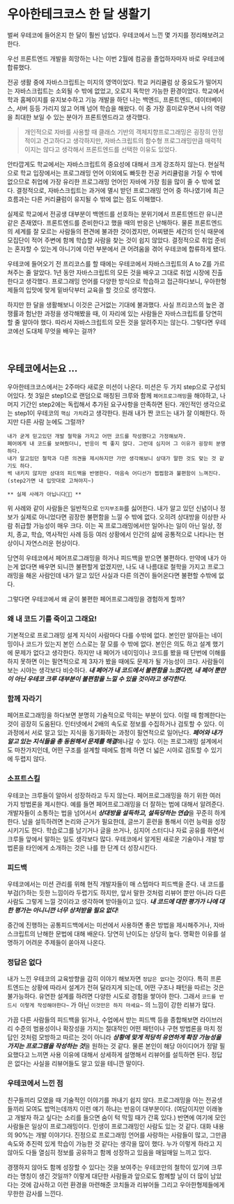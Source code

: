 # 우아한테크코스 한 달 생활기

 벌써 우테코에 들어온지 한 달이 훨씬 넘었다. 우테코에서 느낀 몇 가지를 정리해보려고 한다.

 우선 프론트엔드 개발을 희망하는 나는 이번 2월에 컴공을 졸업하자마자 바로 우테코에 합류했다.

 전공 생활 중에 자바스크립트는 미지의 영역이었다. 학교 커리큘럼 상 중요도가 떨어지는 자바스크립트는 소외될 수 밖에 없었고, 오로지 독학만 가능한 환경이었다. 학교에서 학과 홈페이지를 유지보수하고 기능 개발을 하던 나는 백엔드, 프론트엔드, 데이터베이스, 서버 등등 가리지 않고 어깨 넘어 학습을 해왔다. 이 중 가장 흥미로우면서 나의 역량을 최대한 보일 수 있는 분야가 프론트엔드라고 생각했다. 
 
 > 개인적으로 자바를 사용할 때 클래스 기반의 객체지향프로그래밍은 굉장히 안정적이고 견고하다고 생각하지만, 자바스크립트의 함수형 프로그래밍만큼 매력적이지는 않다고 생각해서 프론트엔드를 선택한 이유도 있었다.

 안타깝게도 학교에서는 자바스크립트의 중요성에 대해서 크게 강조하지 않는다. 현실적으로 학교 입장에서는 프로그래밍 언어 이외에도 빠듯한 전공 커리큘럼을 가질 수 밖에 없으므로 취업에 가장 유리한 프로그래밍 언어인 자바에 가장 힘을 많이 줄 수 밖에 없다. 결정적으로, 자바스크립트는 과거에 멸시 받던 프로그래밍 언어 중 하나였기에 최근 흐름과는 다른 커리큘럼이 유지될 수 밖에 없는 점도 이해했다.

 실제로 학교에서 전공생 대부분이 백엔드를 선호하는 분위기에서 프론트엔드란 유니콘 같은 존재였다. 프론트엔드를 준비한다고 했을 때의 반응은 난해하다. 물론 프론트엔드의 세계를 잘 모르는 사람들의 편견에 불과한 것이겠지만, 어찌됐든 세간의 인식 때문에 모집단이 적어 주변에 함께 학습할 사람을 찾는 것이 쉽지 않았다. 결정적으로 취업 준비는 혼자할 수 있는게 아니기에 이런 부분에서 큰 어려움을 겪어 우테코에 합류하게 됐다.

 우테코에 들어오기 전 프리코스를 할 때에는 우테코에서 자바스크립트의 A to Z를 가르쳐주는 줄 알았다. 1년 동안 자바스크립트의 모든 것을 배우고 그대로 취업 시장에 진출한다고 생각했다. 프로그래밍 언어를 다양한 방식으로 학습하고 접근하다보니, 우아한형제들의 입맛에 맞게 밑바닥부터 교육을 할 것으로 생각했다.

 하지만 한 달을 생활해보니 이것은 근거없는 기대에 불과했다. 사실 프리코스의 높은 경쟁률과 험난한 과정을 생각해봤을 때, 이 자리에 있는 사람들은 자바스크립트를 당연히 할 줄 알아야 했다. 따라서 자바스크립트의 모든 것을 알려주지는 않는다. 그렇다면 우테코에선 도대체 무엇을 배우는 걸까?

<br>

## 우테코에서는요 ...

 우아한테크코스에서는 2주마다 새로운 미션이 나온다. 미션은 두 가지 step으로 구성되어있다. 첫 3일은 step1으로 랜덤으로 매칭된 크루와 함께 `페어프로그래밍`을 해야하고, 나머지 기간인 step2에는 독립해서 추가된 요구사항을 만족하면 된다.  개인적인 생각으로는 step1이 우테코의 `핵심 가치`라고 생각한다. 원래 내가 짠 코드는 내가 잘 이해한다. 하지만 다른 사람 눈에도 그럴까? 

```
내가 굳게 믿고있던 개발 철학을 가지고 어떤 코드를 작성했다고 가정해보자.
페어에게 내 코드를 보여줬더니, 반응이 썩 좋지 않다. 그런데 심지어 그 이유가 굉장히 분명하다.
내가 알고있던 철학과 다른 의견을 제시하지만 가만 생각해보니 상대가 말한 것도 맞는 것 같기도 하다.
썩 내키지 않지만 상대의 피드백을 반영한다. 마음속 어디선가 찝찝함과 불편함이 느껴진다.
(step2가면 내 입맛대로 고쳐야지~)

** 실제 사례가 아닙니다🥲🥲 **
```

위 사례와 같이 사람들은 일반적으로 `인지부조화`를 싫어한다. 내가 알고 있던 신념이나 정보가 실제로 아니었다면 굉장한 불편함을 느낄 수 밖에 없다. 오히려 상대방을 이상한 사람 취급할 가능성이 매우 크다. 이는 꼭 프로그래밍에서만 일어나는 일이 아닌 일상, 정치, 종교, 학습, 역사적인 사례 등등 여러 상황에서 인간의 삶에 공통적으로 나타나는 현상이니 자연스러운 현상이다.

당연히 우테코에서 페어프로그래밍을 하거나 피드백을 받으면 불편하다. 만약에 내가 아는게 없다면 배우면 되니깐 불편할게 없겠지만, 나도 내 나름대로 철학을 가지고 프로그래밍을 해온 사람인데 내가 알고 있던 사실과 다른 의견이 들어온다면 불편할 수밖에 없다.

그렇다면 우테코에서 왜 굳이 불편한 페어프로그래밍을 경험하게 할까?

### 왜 내 코드 기를 죽이고 그래요!

 기본적으로 프로그래밍 설계 지식이 사람마다 다를 수밖에 없다. 본인만 알아듣는 네이밍이나 코드가 있는지 본인 스스로는 잘 모를 수 밖에 없다. 본인은 의도 하고 설계 했기에 문제가 없다고 생각한다. 하지만 내 페어가 네이밍이나 코드를 봤을 때 단번에 이해를 하지 못하면 이는 필연적으로 제 3자가 봤을 때에도 문제가 될 가능성이 크다. 사람들이 보는 시야는 생각보다 비슷하다. ***내 페어가 내 코드에서 불편함을 느꼈다면, 내 페어 뿐만이 아닌 우테코 크루 대부분이 불편함을 느낄 수 있을 것이라고 생각한다.***

### 함께 자라기

 페어프로그래밍을 하다보면 분명히 기술적으로 막히는 부분이 있다. 이럴 때 함께한다는 것이 굉장히 도움된다. 인터넷에서 2배의 속도로 정보를 수집하거나 검토할 수 있다. 이 과정에서 서로 알고 있는 지식을 동기화하는 과정이 필연적으로 일어난다. ***페어와 내가 알고 있는 지식들을 총 동원해서 문제를 해결***해나갈 수 있다. 이는 프로그래밍 설계에서도 마찬가지인데, 어떤 구조를 설계할 때에도 함께 하면 더 넓은 시야로 검토할 수 있기에 두렵지 않다.

### 소프트스킬

 우테코는 크루들이 알아서 성장하라고 두지 않는다. 페어프로그래밍을 하기 위한 여러 가지 방법론을 제시한다. 예를 들면 페어프로그래밍을 더 잘하는 법에 대해서 알려준다. 개발자들이 소통하는 법을 넘어서서 ***상대방을 설득하고, 설득당하는 연습***을 꾸준히 하게 한다. 남을 설득하려면 논리와 근거가 필요한데, 글쓰기 훈련을 통해서 이런 능력을 성장시키기도 한다. 학습로그를 남기거나 글을 쓰거나, 심지어 스터디나 자료 공유를 하면서 크루들 앞에서 말하는 일도 생각보다 많다. 우테코에서 알게된 새로운 기술이나 개발 방법론을 타인에게 소개하는 것은 나를 한 단계 더 성장시킨다.

### 피드백

 우테코에서는 미션 관리를 위해 현직 개발자들이 매 스텝마다 피드백을 준다. 내 코드를 부검(?)하는 듯한 느낌이라 두렵기도 하지만, 앞서 말한 것처럼 리뷰어 뿐만 아니라 다른 사람도 그렇게 느낄 것이라고 생각하며 받아들이고 있다. ***내 코드에 대한 평가가 나에 대한 평가는 아니니깐 너무 상처받을 필요 없다***!

 중간에 진행하는 공통피드백에서는 미션에서 사용하면 좋은 방법을 제시해주거나, 자바스크립트의 난해한 문법에 대해 배운다. 당연히 난이도는 상당히 높다. 명확한 이유를 설명하기 어려운 주제들이 쏟아져 나온다.

### 정답은 없다

 내가 느낀 우테코의 교육방향을 감히 이야기 해보자면 `정답은 없다`는 것이다. 특히 프론트엔드는 상황에 따라서 설계가 전혀 달라지게 되는데, 어떤 구조나 패턴을 따르는 것은 불가능하다. 유연한 설계를 하려면 다양한 시도로 경험을 쌓아야 한다. 그래서 `코드를 반드시 이렇게 작성해야한다~` 가 아닌 `이것만은 하지 마세요~` 의 느낌이 강한 리뷰가 많다.

 가끔 다른 사람들의 피드백을 읽거나, 수업에서 받는 피드백 등을 종합해보면 라이브러리 수준의 범용성이나 확장성을 가지는 절대적인 어떤 패턴이나 구현 방법론을 마치 정답인 것처럼 모방하고 따르는 것이 아니라 ***상황에 맞게 적당히 유연하게 확장 가능성을 가지는 프로그램을 작성하는 것***을 원하는 것 같다. 물론 본인이 해당 아이디어가 정말 필요했다고 느끼면 사용 이유에 대해서 상세하게 설명해서 리뷰어를 설득하면 된다. 정답은 없다는 사실을 리뷰어들도 알고 있을 테니깐 말이다.

### 우테코에서 느낀 점

 친구들끼리 모였을 때 기술적인 이야기를 꺼내기 쉽지 않다. 프로그래밍을 아는 전공생들끼리 모여도 밥먹는데까지 이런 얘기 하냐는 반응이 대부분이다. (여담이지만 이래놓고 개발자 하고 싶다는 소리를 들으면 숨이 턱 막힐 때가 간혹 있다.) 반면에 여기에 모인 사람들은 일상이 프로그래밍이다. 인생이 프로그래밍인 사람도 있는 것 같다. 대화 내용의 90%는 개발 이야기다. 진정으로 프로그래밍 언어를 사랑하는 사람들이 많고, 그만큼 속도와 추진력 있게 학습이 가능한 것 같다는 생각을 많이 했다. 누가 이렇게 하라고 지 않아도 다들 열심히 정보를 공유하고 함께 성장하고 있음을 매일매일 느끼고 있다.

 경쟁하지 않아도 함께 성장할 수 있다는 것을 보여주는 우테코만의 철학이 있기에 크루라는 명칭이 생긴 것일까? 이렇게 대단한 사람들과 앞으로도 함께할 날이 더 많이 남았다는 것에 감사하고 이런 환경을 마련해준 코치들과 리뷰어들 그리고 우아한형제들에게 무한한 감사를 느낀다.
